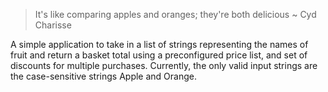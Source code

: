 > It's like comparing apples and oranges; they're both delicious ~ Cyd Charisse

A simple application to take in a list of strings representing the names of fruit and return a basket total using a preconfigured price list, and set of discounts for multiple purchases. Currently, the only valid input strings are the case-sensitive strings Apple and Orange.
